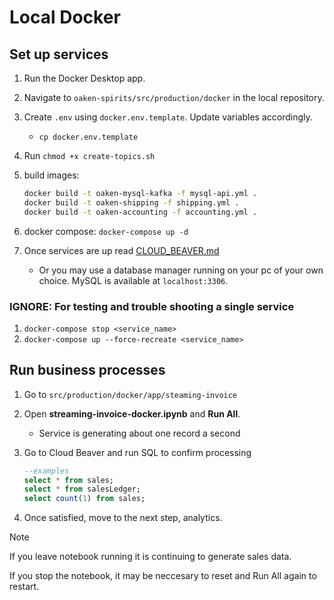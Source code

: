 # Local Docker

## Set up services

1. Run the Docker Desktop app.
1. Navigate to `oaken-spirits/src/production/docker` in the local repository.
1. Create `.env` using `docker.env.template`. Update variables accordingly.
    - `cp docker.env.template` 
1. Run `chmod +x create-topics.sh`
1. build images:

    ```bash
    docker build -t oaken-mysql-kafka -f mysql-api.yml .
    docker build -t oaken-shipping -f shipping.yml .
    docker build -t oaken-accounting -f accounting.yml .
    ```

1. docker compose: `docker-compose up -d`
1. Once services are up read [CLOUD_BEAVER.md](CLOUD_BEAVER.md)
    - Or you may use a database manager running on your pc of your own choice. MySQL is available at `localhost:3306`.

### IGNORE: For testing and trouble shooting a single service

1. `docker-compose stop <service_name>`
1. `docker-compose up --force-recreate <service_name>`

## Run business processes

1. Go to `src/production/docker/app/steaming-invoice`
1. Open **streaming-invoice-docker.ipynb** and **Run All**.
    - Service is generating about one record a second
1. Go to Cloud Beaver and run SQL to confirm processing

    ```sql
    --examples
    select * from sales;
    select * from salesLedger;
    select count(1) from sales;
    ```

1. Once satisfied, move to the next step, analytics.

> [!NOTE]
> If you leave notebook running it is continuing to generate sales data.
>
> If you stop the notebook, it may be neccesary to reset and Run All again to restart.